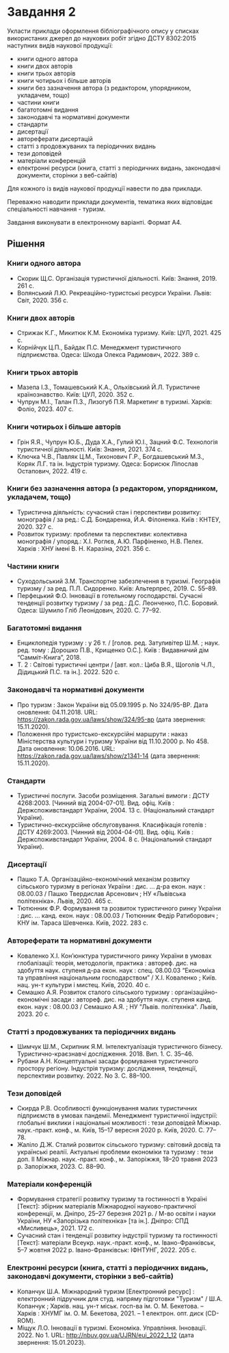 # Завдання 2

Укласти приклади оформлення бібліографічного опису у списках використаних джерел до наукових робіт згідно ДСТУ 8302:2015 наступних видів наукової продукції:

- книги одного автора
- книги двох авторів
- книги трьох авторів
- книги чотирьох і більше авторів
- книги без зазначення автора (з редактором, упорядником, укладачем, тощо)
- частини книги
- багатотомні видання
- законодавчі та нормативні документи
- стандарти
- дисертації
- автореферати дисертацій
- статті з продовжуваних та періодичних видань
- тези доповідей
- матеріали конференцій
- електронні ресурси (книга, статті з періодичних видань, законодавчі документи, сторінки з веб-сайтів)

Для кожного із видів наукової продукції навести по два приклади.

Переважно наводити приклади документів, тематика яких відповідає спеціальності навчання - туризм.

Завдання виконувати в електронному варіанті. Формат А4.

## Рішення

### Книги одного автора

- Скорик Щ.С. Організація туристичної діяльності. Київ: Знання, 2019. 261 с.
- Волянський Л.Ю. Рекреаційно-туристські ресурси України. Львів: Світ, 2020. 356 с.

### Книги двох авторів

- Стрижак К.Г., Микитюк К.М. Економіка туризму. Київ: ЦУЛ, 2021. 425 с.
- Корнійчук Ц.П., Байдак П.С. Менеджмент туристичного підприємства. Одеса: Шкода Олекса Радимович, 2022. 389 с.

### Книги трьох авторів

- Мазепа І.З., Томашевський К.А., Ольхівський Й.Л. Туристичне країнознавство. Київ: ЦУЛ, 2020. 352 с.
- Чупрун М.І., Талан П.З., Лизогуб П.Я. Маркетинг в туризмі. Харків: Фоліо, 2023. 407 с.

### Книги чотирьох і більше авторів

- Грін Я.Я., Чупрун Ю.Б., Дуда Х.А., Гулий Ю.І., Зацний Ф.С. Технологія туристичної діяльності. Київ: Знання, 2021. 374 с.
- Ключка Ч.В., Павляк Ц.М., Тихонович Г.Р., Богдашевський М.З., Коряк Л.Г. та ін. Індустрія туризму. Одеса: Борисюк Ліпослав Остапович, 2022. 419 с.

### Книги без зазначення автора (з редактором, упорядником, укладачем, тощо)

- Туристична діяльність: сучасний стан і перспективи розвитку: монографія / за ред.: С.Д. Бондаренка, Й.А. Філоненка. Київ : КНТЕУ, 2020. 327 с.
- Розвиток туризму: проблеми та перспективи: колективна монографія / упоряд.: Х.І. Роглєв, А.Ю. Парфіненко, Н.В. Пелех. Харків : ХНУ імені В. Н. Каразіна, 2021. 356 с.

### Частини книги

- Суходольський З.М. Транспортне забезпечення в туризмі. Географія туризму / за ред. П.Л. Сидоренко. Київ: Альтерпрес, 2019. С. 55–89.
- Перфецький Ф.О. Інновації в готельному господарстві. Сучасні тенденції розвитку туризму / за ред.: Д.С. Леонченко, П.С. Боровий. Одеса: Шумило Гліб Леонідович, 2020. С. 77–92.

### Багатотомні видання

- Енциклопедія туризму : у 26 т. / [голов. ред. Затуливітер Ш.М. ; наук. ред. тому : Дорошко П.В., Крищенко О.С.]. Київ : Видавничий дім “Самміт-Книга”, 2018.
- Т. 2 : Світові туристичні центри / [авт. кол.: Циба В.Я., Щоголів Ч.Л., Дідицький П.С. та ін.]. 2022. 520 с.

### Законодавчі та нормативні документи

- Про туризм : Закон України від 05.09.1995 р. No 324/95-ВР. Дата оновлення: 04.11.2018. URL: https://zakon.rada.gov.ua/laws/show/324/95-вр (дата звернення: 15.11.2020).
- Положення про туристсько-екскурсійні маршрути : наказ Міністерства культури і туризму України від 11.10.2000 р. No 458. Дата оновлення: 10.06.2016. URL: https://zakon.rada.gov.ua/laws/show/z1341-14 (дата звернення: 15.11.2020).

### Стандарти

- Туристичні послуги. Засоби розміщення. Загальні вимоги : ДСТУ 4268:2003. [Чинний від 2004-07-01]. Вид. офіц. Київ : Держспоживстандарт України, 2004. 13 с. (Національний стандарт України).
- Туристично-екскурсійне обслуговування. Класифікація готелів : ДСТУ 4269:2003. [Чинний від 2004-04-01]. Вид. офіц. Київ : Держспоживстандарт України, 2004. 8 с. (Національний стандарт України).

### Дисертації

- Пашко Т.А. Організаційно-економічний механізм розвитку сільського туризму в регіонах України : дис. ... д-ра екон. наук : 08.00.03 / Пашко Твердислав Арсенович ; НУ «Львівська політехніка». Львів, 2020. 465 с.
- Тютюнник Ф.Р. Формування та розвиток туристичного ринку України : дис. ... канд. екон. наук : 08.00.03 / Тютюнник Федір Ратиборович ; КНУ ім. Тараса Шевченка. Київ, 2022. 283 с.

### Автореферати та нормативні документи

- Коваленко Х.І. Кон’юнктура туристичного ринку України в умовах глобалізації: теорія, методологія, практика : автореф. дис. на здобуття наук. ступеня д-ра екон. наук : спец. 08.00.03 “Економіка та управління національним господарством” / Х.І. Коваленко ; Київ. нац. ун-т культури і мистец. Київ, 2020. 40 с.
- Семашко А.Я. Розвиток сталого сільського туризму : організаційно-економічні засади : автореф. дис. на здобуття наук. ступеня канд. екон. наук : 08.00.03 / Семашко А.Я. ; НУ "Львів. політехніка". Львів, 2023. 20 с.

### Статті з продовжуваних та періодичних видань

- Шимчук Ш.М., Скрипник Я.М. Інтелектуалізація туристичного бізнесу. Туристично-краєзнавчі дослідження. 2018. Вип. 1. С. 35–46.
- Рубани А.Н. Концептуальні засади формування туристичного простору регіону. Індустрія туризму: дослідження, тенденції, перспективи розвитку. 2022. No 3. С. 88–100.

### Тези доповідей

- Скирда Р.В. Особливості функціонування малих туристичних підприємств в умовах пандемії. Менеджмент туристичної індустрії: глобальні виклики і національні можливості : тези доповідей Міжнар. наук.-практ. конф., м. Київ, 15–17 вересня 2020 р. Київ, 2020. С. 77–78.
- Жаліло Д.Ж. Сталий розвиток сільського туризму: світовий досвід та українські реалії. Актуальні проблеми економіки та туризму : тези доп. II Міжнар. наук.-практ. конф., м. Запоріжжя, 18–20 травня 2023 р. Запоріжжя, 2023. С. 88–90.

### Матеріали конференцій

- Формування стратегії розвитку туризму та гостинності в Україні [Текст]: збірник матеріалів Міжнародної науково-практичної конференції, м. Дніпро, 25–27 березня 2021 р. / М-во освіти і науки України, НУ «Запорізька політехніка» [та ін.]. Дніпро: СПД «Мисливець», 2021. 172 с.
- Сучасний стан і тенденції розвитку індустрії туризму та гостинності [Текст]: матеріали Всеукр. наук.-практ. конф., м. Івано-Франківськ, 5–7 жовтня 2022 р. Івано-Франківськ: ІФНТУНГ, 2022. 205 с.

### Електронні ресурси (книга, статті з періодичних видань, законодавчі документи, сторінки з веб-сайтів)

- Копанчук Ш.А. Міжнародний туризм [Електронний ресурс] : електронний підручник для студ. напряму підготовки "Туризм" / Ш.А. Копанчук ; Харків. нац. ун-т міськ. госп-ва ім. О. М. Бекетова. – Харків : ХНУМГ ім. О. М. Бекетова, 2021. – 1 електрон. опт. диск (CD-ROM).
- Міщук Л.О. Інновації в туризмі. Економіка. Управління. Інновації. 2022. No 1. URL: http://nbuv.gov.ua/UJRN/eui_2022_1_12 (дата звернення: 15.01.2023).
